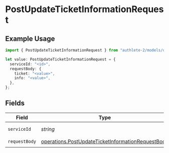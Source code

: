 # PostUpdateTicketInformationRequest

## Example Usage

```typescript
import { PostUpdateTicketInformationRequest } from "authlete-2/models/operations";

let value: PostUpdateTicketInformationRequest = {
  serviceId: "<id>",
  requestBody: {
    ticket: "<value>",
    info: "<value>",
  },
};
```

## Fields

| Field                                                                                                                  | Type                                                                                                                   | Required                                                                                                               | Description                                                                                                            |
| ---------------------------------------------------------------------------------------------------------------------- | ---------------------------------------------------------------------------------------------------------------------- | ---------------------------------------------------------------------------------------------------------------------- | ---------------------------------------------------------------------------------------------------------------------- |
| `serviceId`                                                                                                            | *string*                                                                                                               | :heavy_check_mark:                                                                                                     | A service ID.                                                                                                          |
| `requestBody`                                                                                                          | [operations.PostUpdateTicketInformationRequestBody](../../models/operations/postupdateticketinformationrequestbody.md) | :heavy_check_mark:                                                                                                     | N/A                                                                                                                    |
